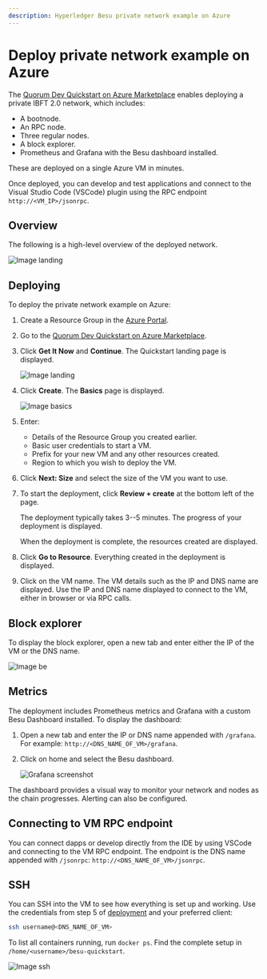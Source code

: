 ```yaml
---
description: Hyperledger Besu private network example on Azure
---
```


# Deploy private network example on Azure

The [Quorum Dev Quickstart on Azure Marketplace] enables deploying a private IBFT 2.0 network, which includes:

* A bootnode.
* An RPC node.
* Three regular nodes.
* A block explorer.
* Prometheus and Grafana with the Besu dashboard installed.

These are deployed on a single Azure VM in minutes.

Once deployed, you can develop and test applications and connect to the Visual Studio Code (VSCode) plugin using the RPC
endpoint `http://<VM_IP>/jsonrpc`.

## Overview

The following is a high-level overview of the deployed network.

![Image landing](../images/sampleNetworks-poa.png)

## Deploying

To deploy the private network example on Azure:

1. Create a Resource Group in the [Azure Portal](https://portal.azure.com).

1. Go to the [Quorum Dev Quickstart on Azure Marketplace].

1. Click **Get It Now** and **Continue**.
   The Quickstart landing page is displayed.

    ![Image landing](../images/mp_0_landing.png)

1. Click **Create**.
   The **Basics** page is displayed.

     ![Image basics](../images/mp_1_basics.png)

1. Enter:

    * Details of the Resource Group you created earlier.
    * Basic user credentials to start a VM.
    * Prefix for your new VM and any other resources created.
    * Region to which you wish to deploy the VM.

1. Click **Next: Size** and select the size of the VM you want to use.

1. To start the deployment, click **Review + create** at the bottom left of the page.

    The deployment typically takes 3--5 minutes.
    The progress of your deployment is displayed.

    When the deployment is complete, the resources created are displayed.

1. Click **Go to Resource**.
   Everything created in the deployment is displayed.

1. Click on the VM name.
   The VM details such as the IP and DNS name are displayed.
   Use the IP and DNS name displayed to connect to the VM, either in browser or via RPC calls.

## Block explorer

To display the block explorer, open a new tab and enter either the IP of the VM or the DNS name.

![Image be](../images/mp_8_block_explorer.png)

## Metrics

The deployment includes Prometheus metrics and Grafana with a custom Besu Dashboard installed.
To display the dashboard:

1. Open a new tab and enter the IP or DNS name appended with `/grafana`.
   For example: `http://<DNS_NAME_OF_VM>/grafana`.

1. Click on home and select the Besu dashboard.

    ![Grafana screenshot](../images/mp_9_grafana.png)

The dashboard provides a visual way to monitor your network and nodes as the chain progresses.
Alerting can also be configured.

## Connecting to VM RPC endpoint

You can connect dapps or develop directly from the IDE by using VSCode and connecting to the VM RPC endpoint.
The endpoint is the DNS name appended with `/jsonrpc`: `http://<DNS_NAME_OF_VM>/jsonrpc`.

## SSH

You can SSH into the VM to see how everything is set up and working.
Use the credentials from step 5 of [deployment](#deploying) and your preferred client:

```bash
ssh username@<DNS_NAME_OF_VM>
```

To list all containers running, run `docker ps`.
Find the complete setup in `/home/<username>/besu-quickstart`.

![Image ssh](../images/mp_10_ssh.png)

[Quorum Dev Quickstart on Azure Marketplace]: https://azuremarketplace.microsoft.com/en-us/marketplace/apps/consensys.quorum-dev-quickstart
